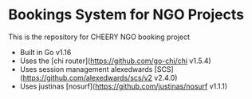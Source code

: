 # Bookings System for NGO Projects

This is the repository for CHEERY NGO booking project
- Built in Go v1.16
- Uses the [chi router](https://github.com/go-chi/chi v1.5.4)
- Uses session management alexedwards [SCS](https://github.com/alexedwards/scs/v2 v2.4.0)
- Uses justinas [nosurf](https://github.com/justinas/nosurf v1.1.1)
